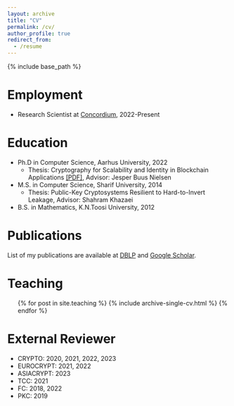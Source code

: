 ```yaml
---
layout: archive
title: "CV"
permalink: /cv/
author_profile: true
redirect_from:
  - /resume
---
```


{% include base_path %}

Employment
======
* Research Scientist at <a href="https://www.concordium.com/">Concordium</a>, 2022-Present

Education
======
* Ph.D in Computer Science, Aarhus University, 2022
	* Thesis: Cryptography for Scalability and Identity in Blockchain Applications <a href="/thesis.pdf">[PDF]</a>, Advisor: Jesper Buus Nielsen
* M.S. in Computer Science, Sharif University, 2014
	* Thesis: Public-Key Cryptosystems Resilient to Hard-to-Invert Leakage, Advisor: Shahram Khazaei
* B.S. in Mathematics, K.N.Toosi University, 2012



Publications
======
List of my publications are available at <a href="https://dblp.org/pid/251/1432.html">DBLP</a> and <a href="https://scholar.google.com/citations?user=5KhiILoAAAAJ&hl=en">Google Scholar</a>.
  
  
Teaching
======
  <ul>{% for post in site.teaching %}
    {% include archive-single-cv.html %}
  {% endfor %}</ul>
 
 
External Reviewer
======
* CRYPTO: 2020, 2021, 2022, 2023
* EUROCRYPT: 2021, 2022
* ASIACRYPT: 2023
* TCC: 2021
* FC: 2018, 2022
* PKC: 2019
  
